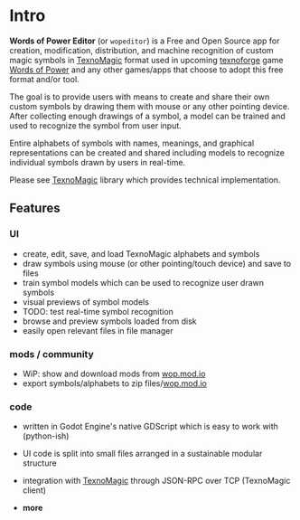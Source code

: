 # Intro

**Words of Power Editor** (or `wopeditor`) is a Free and Open Source
app for creation, modification, distribution, and machine recognition of custom magic
symbols in [TexnoMagic] format used in upcoming
[texnoforge](https://texnoforge.dev)
game [Words of Power](https://texnoforge.dev/p/words-of-power/)
and any other games/apps that choose to adopt this free format and/or tool.

The goal is to provide users with means to create and share their own custom
symbols by drawing them with mouse or any other pointing device. After
collecting enough drawings of a symbol, a model can be trained and used to
recognize the symbol from user input.

Entire alphabets of symbols with names, meanings, and graphical
representations can be created and shared including models to recognize
individual symbols drawn by users in real-time.

Please see [TexnoMagic] library which provides technical implementation.


## Features

### UI

* create, edit, save, and load TexnoMagic alphabets and symbols
* draw symbols using mouse (or other pointing/touch device) and save to files
* train symbol models which can be used to recognize user drawn symbols
* visual previews of symbol models
* TODO: test real-time symbol recognition
* browse and preview symbols loaded from disk
* easily open relevant files in file manager

### mods / community

* WiP: show and download mods from [wop.mod.io]
* export symbols/alphabets to zip files/[wop.mod.io]

### code

* written in Godot Engine's native GDScript which is easy to work with (python-ish)
* UI code is split into small files arranged in a sustainable modular structure
* integration with [TexnoMagic] through JSON-RPC over TCP (TexnoMagic client)

* **more**


[wop.mod.io]: https://wop.mod.io
[TexnoMagic]: https://texnoforge.github.io/texnomagic/
